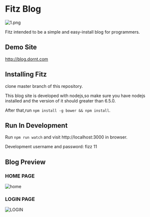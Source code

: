 # Fitz Blog
![1.png](https://ooo.0o0.ooo/2017/03/17/58cbf687d88cf.png)

Fitz intended to be a simple and easy-install blog for programmers.

## Demo Site
http://blog.dornt.com

## Installing Fitz
clone master branch of this repository.

This blog site is developed with nodejs,so make sure you have nodejs installed and the version of it should greater than 6.5.0.

After that,run `npm install -g bower && npm install`.

## Run In Development
Run `npm run watch` and visit http://localhost:3000 in browser.

Development username and password: fizz 11

## Blog Preview

### HOME PAGE
![home](https://ooo.0o0.ooo/2017/03/17/58cbeaab047ec.png)


### LOGIN PAGE
![LOGIN](https://ooo.0o0.ooo/2017/03/18/58cc106b291ca.jpg)

